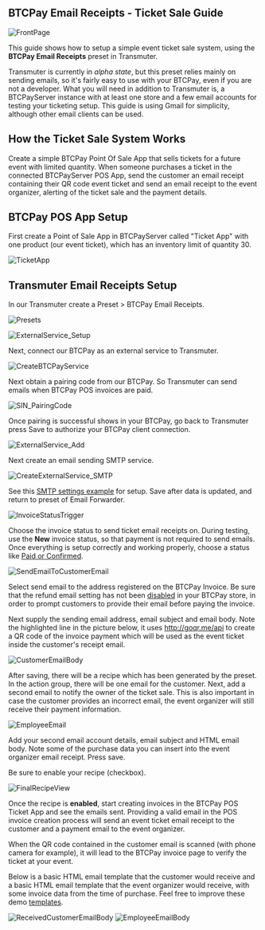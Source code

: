 ## BTCPay Email Receipts - Ticket Sale Guide

![FrontPage](./img/FrontPage.png)

This guide shows how to setup a simple event ticket sale system, using the **BTCPay Email Receipts** preset in Transmuter.

Transmuter is currently in *alpha state*, but this preset relies mainly on sending emails, so it's fairly easy to use with your BTCPay, even if you are not a developer. What you will need in addition to Transmuter is, a BTCPayServer instance with at least one store and a few email accounts for testing your ticketing setup. This guide is using Gmail for simplicity, although other email clients can be used.

## How the Ticket Sale System Works

Create a simple BTCPay Point Of Sale App that sells tickets for a future event with limited quantity.
When someone purchases a ticket in the connected BTCPayServer POS App, send the customer an email receipt containing their QR code event ticket and send an email receipt to the event organizer, alerting of the ticket sale and the payment details.

## BTCPay POS App Setup

First create a Point of Sale App in BTCPayServer called "Ticket App" with one product (our event ticket), which has an inventory limit of quantity 30.

![TicketApp](./img/TicketApp.png)

## Transmuter Email Receipts Setup

In our Transmuter create a Preset > BTCPay Email Receipts.

![Presets](./img/Presets.png)

![ExternalService_Setup](./img/ExternalService_Setup.png)

Next, connect our BTCPay as an external service to Transmuter.

![CreateBTCPayService](./img/CreateExternalService_BTCPay.png)

Next obtain a pairing code from our BTCPay. So Transmuter can send emails when BTCPay POS invoices are paid.

![SIN_PairingCode](./img/SIN_PairingCode.jpg)

Once pairing is successful shows in your BTCPay, go back to Transmuter press Save to authorize your BTCPay client connection.

![ExternalService_Add](./img/ExternalService_Add.png)

Next create an email sending SMTP service.

![CreateExternalService_SMTP](./img/CreateExternalService_SMTP.png)

See this [SMTP settings example](https://docs.btcpayserver.org/FAQ/FAQ-ServerSettings/#how-to-configure-smtp-settings-in-btcpay) for setup. Save after data is updated, and return to preset of Email Forwarder.

![InvoiceStatusTrigger](./img/InvoiceStatusTrigger.png)

Choose the invoice status to send ticket email receipts on. During testing, use the **New** invoice status, so that payment is not required to send emails. Once everything is setup correctly and working properly, choose a status like [Paid or Confirmed](https://docs.btcpayserver.org/Invoices/).

![SendEmailToCustomerEmail](./img/SendEmailToCustomerEmail.png)

Select send email to the address registered on the BTCPay Invoice. Be sure that the refund email setting has not been [disabled](https://docs.btcpayserver.org/FAQ/FAQ-Stores/#how-to-disable-email-on-invoices) in your BTCPay store, in order to prompt customers to provide their email before paying the invoice.

Next supply the sending email address, email subject and email body. Note the highlighted line in the picture below, it uses http://goqr.me/api to create a QR code of the invoice payment which will be used as the event ticket inside the customer's receipt email.

![CustomerEmailBody](./img/CustomerEmailBody.png)

After saving, there will be a recipe which has been generated by the preset. In the action group, there will be one email for the customer. Next, add a second email to notify the owner of the ticket sale. This is also important in case the customer provides an incorrect email, the event organizer will still receive their payment information.

![EmployeeEmail](./img/EmployeeEmail.png)

Add your second email account details, email subject and HTML email body. Note some of the purchase data you can insert into the event organizer email receipt. Press save.

Be sure to enable your recipe (checkbox).

![FinalRecipeView](./img/FinalRecipeView.png)

Once the recipe is **enabled**, start creating invoices in the BTCPay POS Ticket App and see the emails sent. Providing a valid email in the POS invoice creation process will send an event ticket email receipt to the customer and a payment email to the event organizer.

When the QR code contained in the customer email is scanned (with phone camera for example), it will lead to the BTCPay invoice page to verify the ticket at your event.

Below is a basic HTML email template that the customer would receive and a basic HTML email template that the event organizer would receive, with some invoice data from the time of purchase. Feel free to improve these demo [templates](https://github.com/btcpayserver/btcTransmuter/tree/master/docs/templates).

![ReceivedCustomerEmailBody](./img/ReceivedCustomerEmailBody.png)
![EmployeeEmailBody](./img/EmployeeEmailBody.jpg)

